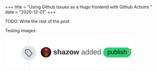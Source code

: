 +++
title = "Using Github Issues as a Hugo frontend with Github Actions
"
date = "2020-12-01"
+++

TODO: Write the rest of the post

Testing images:

![image](100681099-008c0800-3341-11eb-9dde-d415a57a92ef.png)

